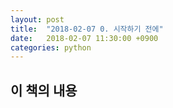 ```yaml
---
layout: post
title:  "2018-02-07 0. 시작하기 전에"
date:   2018-02-07 11:30:00 +0900
categories: python
---
```


## 이 책의 내용
